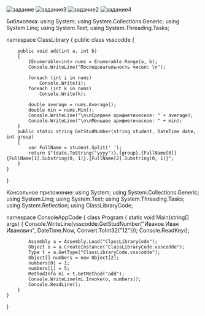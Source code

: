 ![задание](https://user-images.githubusercontent.com/67784048/157656593-4922919e-5bd6-4895-b355-86fec51d924f.png)
![задание3](https://user-images.githubusercontent.com/67784048/157656657-2ac8e90c-0360-4147-aefb-f037cd73f3cd.png)
![задание2](https://user-images.githubusercontent.com/67784048/157661032-f50862b2-fe5c-4ee1-b326-61bb74dba389.png)
![задание4](https://user-images.githubusercontent.com/67784048/157656669-74a62f20-ca2b-4bbd-8e0b-7371322bff9e.png)

Библиотека: using System;
using System.Collections.Generic;
using System.Linq;
using System.Text;
using System.Threading.Tasks;

namespace ClassLibrary
{
    public class vsscodde
    {
     
        public void add(int a, int b)
        {
            IEnumerable<int> nums = Enumerable.Range(a, b);
            Console.WriteLine("Последовательность чисел: \n");

            foreach (int i in nums)
                Console.Write(i);
            foreach (int k in nums)
                Console.Write(k);

            double average = nums.Average();
            double min = nums.Min();
            Console.WriteLine("\n\nСреднее арифметическое: " + average);
            Console.WriteLine("\n\nМеньшее арифметическое: " + min);
        }
        public static string GetStudNumber(string student, DateTime date, int group)
        {
            var FullName = student.Split(' ');
            return $"{date.ToString("yyyy")}.{group}.{FullName[0]} {FullName[1].Substring(0, 1)}.{FullName[2].Substring(0, 1)}";
        }
    }
}

Консольное приложение: using System;
using System.Collections.Generic;
using System.Linq;
using System.Text;
using System.Threading.Tasks;
using System.Reflection;
using ClassLibraryCode;

namespace ConsoleAppCode
{
    class Program
    {
        static void Main(string[] args)
        {
            Console.WriteLine(vsscodde.GetStudNumber("Иванов Иван Иванович", DateTime.Now, Convert.ToInt32("12")));
            Console.ReadKey();

            Assembly a = Assembly.Load("ClassLibraryCode");
            Object o = a.CreateInstance("ClassLibraryCode.vsscodde"); 
            Type t = a.GetType("ClassLibraryCode.vsscodde");
            Object[] numbers = new Object[2];
            numbers[0] = 1;
            numbers[1] = 5;
            MethodInfo mi = t.GetMethod("add");
            Console.WriteLine(mi.Invoke(o, numbers));
            Console.ReadLine();
        }
    }
}

   
